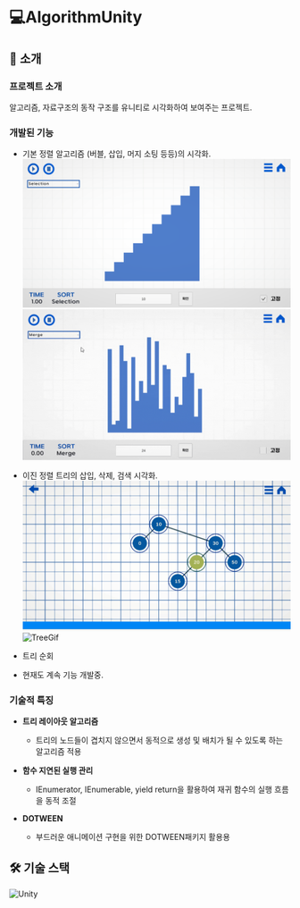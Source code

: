 # 💻AlgorithmUnity
## 🚀 소개
### 프로젝트 소개
알고리즘, 자료구조의 동작 구조를 유니티로 시각화하여 보여주는 프로젝트.

### 개발된 기능
- 기본 정렬 알고리즘 (버블, 삽입, 머지 소팅 등등)의 시각화.
![image](readmeImg/Sort.png)
![Sortgif](readmeImg/MergeSort.gif)


- 이진 정렬 트리의 삽입, 삭제, 검색 시각화.
![image](readmeImg/BinarySearchTree.png)
![TreeGif](readmeImg/BinaryTreeAdd.gif)

- 트리 순회


- 현재도 계속 기능 개발중.

### 기술적 특징
- **트리 레이아웃 알고리즘**
  - 트리의 노드들이 겹치지 않으면서 동적으로 생성 및 배치가 될 수 있도록 하는 알고리즘 적용

  
- **함수 지연된 실행 관리**
  - IEnumerator, IEnumerable, yield return을 활용하여 재귀 함수의 실행 흐름을 동적 조절


- **DOTWEEN** 
  - 부드러운 애니메이션 구현을 위한 DOTWEEN패키지 활용용

## 🛠️ 기술 스택
![Unity](https://img.shields.io/badge/Unity-000000?style=for-the-badge&logo=unity&logoColor=white) 






